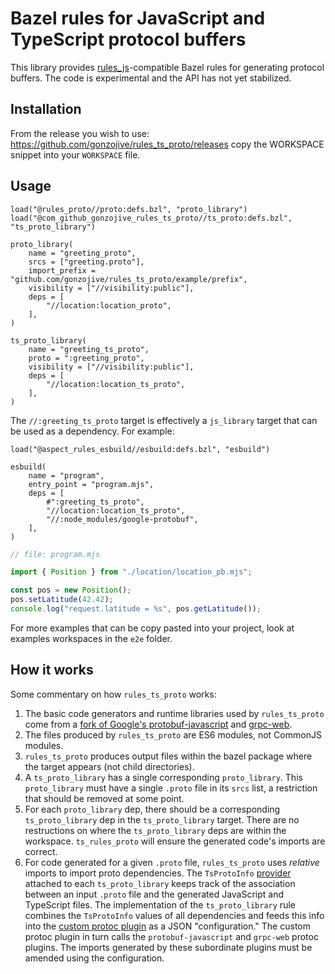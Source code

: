 # Bazel rules for JavaScript and TypeScript protocol buffers

This library provides [rules_js](https://github.com/aspect-build/rules_js)-compatible Bazel rules for generating
protocol buffers. The code is experimental and the API has not yet stabilized.

## Installation

From the release you wish to use:
<https://github.com/gonzojive/rules_ts_proto/releases>
copy the WORKSPACE snippet into your `WORKSPACE` file.

## Usage


```starlark
load("@rules_proto//proto:defs.bzl", "proto_library")
load("@com_github_gonzojive_rules_ts_proto//ts_proto:defs.bzl", "ts_proto_library")

proto_library(
    name = "greeting_proto",
    srcs = ["greeting.proto"],
    import_prefix = "github.com/gonzojive/rules_ts_proto/example/prefix",
    visibility = ["//visibility:public"],
    deps = [
        "//location:location_proto",
    ],
)

ts_proto_library(
    name = "greeting_ts_proto",
    proto = ":greeting_proto",
    visibility = ["//visibility:public"],
    deps = [
        "//location:location_ts_proto",
    ],
)
```

The `//:greeting_ts_proto` target is effectively a `js_library` target that can
be used as a dependency. For example:

```starlark
load("@aspect_rules_esbuild//esbuild:defs.bzl", "esbuild")

esbuild(
    name = "program",
    entry_point = "program.mjs",
    deps = [
        #":greeting_ts_proto",
        "//location:location_ts_proto",
        "//:node_modules/google-protobuf",
    ],
)
```

```js
// file: program.mjs

import { Position } from "./location/location_pb.mjs";

const pos = new Position();
pos.setLatitude(42.42);
console.log("request.latitude = %s", pos.getLatitude());
```

For more examples that can be copy pasted into your project, look at examples
workspaces in the `e2e` folder.

## How it works

Some commentary on how `rules_ts_proto` works:

1. The basic code generators and runtime libraries used by `rules_ts_proto` come
  from a [fork of Google's
  protobuf-javascript](https://github.com/gonzojive/protobuf-javascript/tree/es6)
  and [grpc-web](https://github.com/grpc/grpc-web).
2. The files produced by `rules_ts_proto` are ES6 modules, not CommonJS modules.
3. `rules_ts_proto` produces output files within the bazel package where the target appears (not child directories).
4. A `ts_proto_library` has a single corresponding `proto_library`. This
   `proto_library` must have a single `.proto` file in its `srcs` list, a
   restriction that should be removed at some point.
5. For each `proto_library` dep, there should be a corresponding
   `ts_proto_library` dep in the `ts_proto_library` target. There are no
   restructions on where the `ts_proto_library` deps are within the workspace. `ts_rules_proto` will ensure the generated code's imports are correct.
6. For code generated for a given `.proto` file, `rules_ts_proto` uses *relative*
  imports to import proto dependencies. The `TsProtoInfo`
  [provider](https://bazel.build/extending/rules#providers) attached to each
  `ts_proto_library` keeps track of the association between an input `.proto`
  file and the generated JavaScript and TypeScript files. The implementation of the `ts_proto_library` rule combines the `TsProtoInfo` values of all dependencies and feeds this info into the [custom protoc plugin](https://github.com/gonzojive/rules_ts_proto/blob/main/ts_proto/codegen/protoc_plugin/protoc_plugin.go) as a JSON "configuration." The custom protoc plugin in turn calls the `protobuf-javascript` and `grpc-web` protoc plugins. The imports generated by these subordinate plugins must be amended using the configuration.

